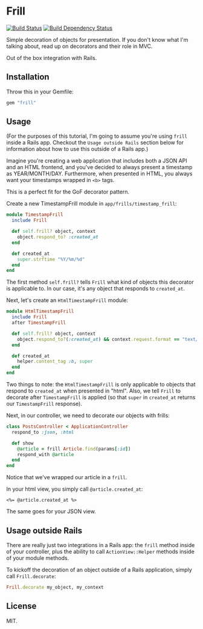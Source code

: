 # Frill

[![Build Status](https://secure.travis-ci.org/moonmaster9000/frill.png)](http://travis-ci.org/moonmaster9000/frill)
[![Build Dependency Status](https://gemnasium.com/moonmaster9000/frill.png)](https://gemnasium.com/moonmaster9000/frill.png)

Simple decoration of objects for presentation. If you don't know what I'm talking
about, read up on decorators and their role in MVC.

Out of the box integration with Rails. 

## Installation

Throw this in your Gemfile:

```ruby
gem "frill"
```

## Usage

(For the purposes of this tutorial, I'm going to assume you're using
`frill` inside a Rails app. Checkout the `Usage outside Rails` section
below for information about how to use this outside of a Rails app.)

Imagine you're creating a web application that includes both a
JSON API and an HTML frontend, and you've decided to always present a
timestamp as YEAR/MONTH/DAY. Furthermore, when presented in HTML, you
always want your timestamps wrapped in `<b>` tags.

This is a perfect fit for the GoF decorator pattern.

Create a new TimestampFrill module in `app/frills/timestamp_frill`:

```ruby
module TimestampFrill
  include Frill

  def self.frill? object, context
    object.respond_to? :created_at
  end

  def created_at
    super.strftime "%Y/%m/%d"
  end
end
```

The first method `self.frill?` tells `Frill` what kind of objects this
decorator is applicable to. In our case, it's any object that responds
to `created_at`.

Next, let's create an `HtmlTimestampFrill` module:

```ruby
module HtmlTimestampFrill
  include Frill
  after TimestampFrill

  def self.frill? object, context
    object.respond_to?(:created_at) && context.request.format == "text/html"
  end

  def created_at
    helper.content_tag :b, super
  end
end
```

Two things to note: the `HtmlTimestampFrill` is only applicable to
objects that respond to `created_at` when presented in "html". Also, we
tell `Frill` to decorate after `TimestampFrill` is applied (so that
`super` in `created_at` returns our `TimestampFrill` response).

Next, in our controller, we need to decorate our objects with frills:

```ruby
class PostsController < ApplicationController
  respond_to :json, :html

  def show
    @article = frill Article.find(params[:id])
    respond_with @article
  end
end
```

Notice that we've wrapped our article in a `frill`.

In your html view, you simply call `@article.created_at`:

```erb
<%= @article.created_at %>
```

The same goes for your JSON view.

## Usage outside Rails

There are really just two integrations in a Rails app: the `frill` 
method inside of your controller, plus the ability to call 
`ActionView::Helper` methods inside of your module methods.

To kickoff the decoration of an object outside of a Rails application,
simply call `Frill.decorate`:

```ruby
Frill.decorate my_object, my_context
```

## License

MIT.
